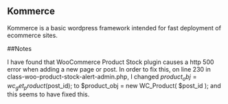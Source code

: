 ## Kommerce

Kommerce is a basic wordpress framework intended for fast deployment of ecommerce sites.

##Notes

I have found that WooCommerce Product Stock plugin causes a http 500 error when adding a new page or post. In order to fix this, on line 230 in class-woo-product-stock-alert-admin.php, I changed $product_obj = wc_get_product($post_id); to $product_obj = new WC_Product( $post_id ); and this seems to have fixed this.
